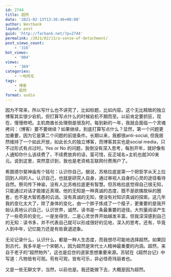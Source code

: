 ```yaml
---
id: 2744
title: 超然
date: '2021-02-13T13:36:46+00:00'
author: Westbank
layout: post
guid: 'http://farbank.net/?p=2744'
permalink: /2021/02/13/a-sense-of-detachment/
post_views_count:
    - '316'
bot_views:
    - '804'
views:
    - '369'
categories:
    - 一地鸡毛
tags:
    - 博客
    - 超然
format: audio
---
```


因为不常来，所以写什么也不讲究了，比如标题，比如内容。这个无比精致的独立博客其实很少宕机，但打算写点什么的时候宕机不期而至。以前肯定要抓狂，现在，慢慢修吧。主机商酋长处理倒是很及时。每到新的一年，我就会面临一个灵魂拷问：（博客）要不要继续？如果继续，到底打算写点什么？显然，第一个问题更加重要，因为它是第二个问题的前提条件。长期以来，我都很anti-social, 但我居然维持了一个如此开放，如此长久的独立博客，而博客其实也是social media，只不过形式有点过时。Yes or No 的问题，我倒没有深入思考，每到开年，就好像有人通知你什么该续费了，不续费放弃的话，蛮可惜，反正域名+主机也就300来元。说到这里，突然意识到，我也是老资格互联网付费用户了。

希腊德尔斐神庙有个铭句：认识你自己。据说，苏格拉底是第一个把哲学从天上拉回到人间的人。认识自己，也就是研究人自身，通过审视人自身的心灵的途径看待自然。祭司传下神谕，没有人比苏格拉底更有智慧。但苏格拉底觉得自己很无知，只能通过对话才能接近真理。他的无知是一种真诚的态度，既不是欲擒故纵的圈套，也不是大智若愚的讥诮。没有真诚的无知，便没有对知识真诚的探索。这几年我的变化太大了，除了身体的变化，由一个胖子炼成了一个瘦子，更重要的是我开始认真地认识自己，认识世界，诚然，读书是一条最重要的途径。大剂量阅读产生了一些奇异的变化，一是坐得住，二是心灵世界开始越发丰富。但我深深感到自己的无知：读书多，并不代表自己就可以形成很好的见地，深入的思考。还有，毕竟人到中年，记忆能力还是有些衰退迹象。

无论记录什么，认识什么，都是一种人生态度，而我想尽可能地选择超然。如果回到古代，我多半是一个宋朝人，因为超然是宋代士人精神最重要的内涵。超然，来自于老子的“超然物外”，这也是后世的道家思想重要来源。苏轼在《超然台记》中写道：凡物皆有可观。苟有可观，皆有可乐，非必怪奇玮丽者也。

又是一些无聊文字，当然，以前也是。我还能做下去，大概是因为超然。